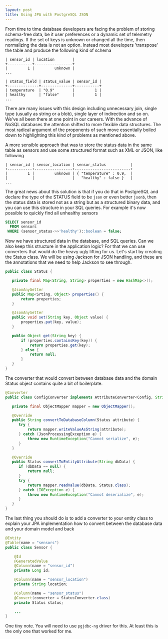 ```yaml
---
layout: post
title: Using JPA with PostgreSQL JSON
---
```


From time to time database developers are facing the problem of storing schema-free data, be it user preferences or a dynamic set of telemetry readings. If the set of keys is unknown or changed all the time, then normalizing the data is not an option. Instead most developers 'transpose' the table and produce the following kind of schema

    | sensor_id | location        |
    +-----------+-----------------+
    |         1 |         unknown |
    ...

    | status_field | status_value | sensor_id |
    +--------------+--------------+-----------+
    | temperature  | "0.9"        |         1 |
    | healthy      | "false"      |         1 |
    ...

There are many issues with this design including unnecessary join, single type (usually as string or a blob), single layer of indirection and so on. We've all been there at one point in our careers. With the advance of NoSQL databases the attention shifted to more flexible data structures. The most radical argument of the proponents of such move essentially boiled down to highlighting this kind of problems as mentioned above.

A more sensible approach that was to store the status data in the same table as sensors and use some structured format such as XML or JSON, like following

    | sensor_id | sensor_location | sensor_status           |
    +-----------+-----------------+-------------------------+
    |         1 |         unknown | { "temperature" : 0.9,  |
    |           |                 |   "healthy" : false }   |
    ...

The great news about this solution is that if you do that in PostgreSQL and declare the type of the STATUS field to be `json` or even better `jsonb`, then the status data is stored not as a string but as a structured binary data, and you can use this structure in your SQL queries. For example it's now possible to quickly find all unhealthy sensors

```sql
SELECT sensor_id
  FROM sensors
 WHERE (sensor_status->>'healthy')::boolean = false;
```

Now we have structured data in the database, and SQL queries. Can we also keep this structure in the application logic? For that we can use converters that would do the heavy ugly lifting for us. Let's start by creating the Status class. We will be using Jackson for JSON handling, and these are the annotations that we need to help Jackson to see through.

```java
public class Status {

   private final Map<String, String> properties = new HashMap<>();

   @JsonAnyGetter
   public Map<Srting, Object> properties() {
       return properties;
   }

   @JsonAnySetter
   public void set(String key, Object value) {
       properties.put(key, value);
   }

   public Object get(String key) {
       if (properties.containsKey(key)) {
           return properties.get(key);
       } else {
           return null;
       }
   }
}
```

The converter that would convert between database data and the domain Status object contains quite a bit of boilerplate.

```java
@Converter
public class ConfigConverter implements AttributeConverter<Config, String> {

   private final ObjectMapper mapper = new ObjectMapper();

   @Override
   public String convertToDatabaseColumn(Status attribute) {
      try {
          return mapper.writeValueAsString(attribute);
      } catch (JsonProcessingException e) {
          throw new RuntimeException("Cannot serialize", e);
      }
   }

   @Override
   public Status convertToEntityAttribute(String dbData) {
      if (dbData == null) {
          return null;
      }
      try {
          return mapper.readValue(dbData, Status.class);
      } catch (IOException e) {
          throw new RuntimeException("Cannot deserialize", e);
      }
   }
}
```

The last thing you should do is to add a converter to your entity class to explain your JPA implementation how to convert between the database data and your domain model and back

```java
@Entity
@Table(name = "sensors")
public class Sensor {

    @Id
    @GeneratedValue
    @Column(name = "sensor_id")
    private Long id;

    @Column(name = "sensor_location")
    private String location;

    @Column(name = "sensor_status")
    @Convert(converter = StatusConverter.class)
    private Status status;

    ...
}
```

One tiny note. You will need to use `pgjdbc-ng` driver for this. At least this is the only one that worked for me.
